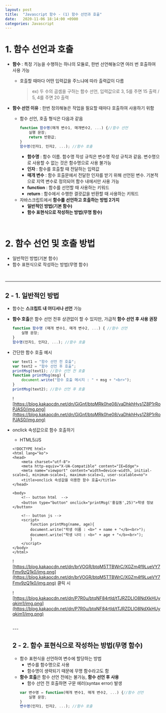```yaml
---
layout: post
title:  "Javascript 함수 - (1) 함수 선언과 호출"
date:   2020-11-06 18:14:00 +0900
categories: Javascript
---
```

# 1. 함수 선언과 호출

- **함수** : 특정 기능을 수행하는 하나의 모듈로, 한번 선언해놓으면 여러 번 호출하여 사용 가능
    - 호출할 때마다 어떤 입력값을 주느냐에 따라 출력값이 다름
        > ex) 두 수의 곱셈을 구하는 함수 선언, 입력값으로 3, 5를 주면 15 출력 / 5, 4를 주면 20 출력

- **함수 선언 이유** : 한번 정의해놓은 작업을 필요할 때마다 호출하여 사용하기 위함
    - 함수 선언, 호출 형식은 다음과 같음
        ```jsx
        function 함수명(매개 변수1, 매개변수2, ...) {//함수 선언
            실행 문장;
            return 반환값;
        }
        함수명(인자1, 인자2, ...); //함수 호출
        ```
        - **함수명** : 함수 이름. 함수명 작성 규칙은 변수명 작성 규칙과 같음. 변수명으로 사용할 수 없는 것은 함수명으로 사용 불가능
        - **인자** : 함수를 호출할 때 전달하는 입력값
        - **매개 변수** : 함수 호출문에서 전달한 인자를 받기 위해 선언된 변수. 기본적으로 지역 변수로 정의되어 함수 내에서만 사용 가능
        - **function** : 함수를 선언할 때 사용하는 키워드
        - **return** : 함수에서 수행한 결괏값을 반환할 때 사용하는 키워드
    - 자바스크립트에서 **함수를 선언하고 호출하는 방법 2가지**
        - **일반적인 방법(기본 함수)**
        - **함수 표현식으로 작성하는 방법(무명 함수)**


<br>

# 2. 함수 선언 및 호출 방법
- 일반적인 방법(기본 함수)
- 함수 표현식으로 작성하는 방법(무명 함수)

<br>

---

## 2 - 1. 일반적인 방법

- 함수는 **스크립트 내 어디서나 선언** 가능
- **함수 호출**은 함수 선언 전후 상관없이 할 수 있지만, 가급적 **함수 선언 후 사용 권장**
    ```jsx
    function 함수명 (매개 변수1, 매개 변수2, ...) { //함수 선언
        실행 문장;
    }
    함수명(인자1, 인자2, ...); //함수 호출
    ```

- 간단한 함수 호출 예시
    ```jsx
    var text1 = "함수 선언 전 호출";
    var text2 = "함수 선언 후 호출";
    printMsg(text1); //함수 선언 전 호출
    function printMsg(msg) {
        document.write("함수 호출 메시지 : " + msg + "<br>");
    }
    printMsg(text2); //함수 선언 후 호출
    ```
    ![https://blog.kakaocdn.net/dn/GiGnf/btqMRk0he08/vaDhkhHys1Z8P1rRoPJAS0/img.png](https://blog.kakaocdn.net/dn/GiGnf/btqMRk0he08/vaDhkhHys1Z8P1rRoPJAS0/img.png)

- onclick 속성값으로 함수 호출하기
    - HTML5/JS

    ```
    <!DOCTYPE html>
    <html lang="ko">
    <head>
        <meta charset="utf-8">
        <meta http-equiv="X-UA-Compatible" content="IE=Edge">
        <meta name="viewport" content="width=device-width, initial-scale=1, minimum-scale=1, maximum-scale=1, user-scalable=no">
        <title>onclick 속성값을 이용한 함수 호출</title>
    </head>

    <body>
        <!-- button html  -->
        <button type="button" onclick="printMsg('홍길동',25)">학생 정보</button>

        <!-- button js -->
        <script>
            function printMsg(name, age){
            document.write("학생 이름 : <b>" + name + "</b><br>");
            document.write("학생 나이 : <b>" + age + "</b><br>");
            }
        </script>
    </body>
    </html>

    ```
    ![https://blog.kakaocdn.net/dn/brVOGR/btqM5TTBWrC/XGZm4f9LueVY7Fmv9zQ1k0/img.png](https://blog.kakaocdn.net/dn/brVOGR/btqM5TTBWrC/XGZm4f9LueVY7Fmv9zQ1k0/img.png) 클릭 시

    ![https://blog.kakaocdn.net/dn/P7R0u/btqNF84rtld/tTJRZDLIO8NdXkHUyqkim1/img.png](https://blog.kakaocdn.net/dn/P7R0u/btqNF84rtld/tTJRZDLIO8NdXkHUyqkim1/img.png)
    

    <br>
    ---

    ## 2 - 2. 함수 표현식으로 작성하는 방법(무명 함수)

    - 함수 표현식을 선언하여 변수에 할당하는 방법
        - 변수를 함수명으로 사용
        - 함수명이 생략되기 때문에 무명 함수라고도 함
    - **함수 호출**은 함수 선언 전에는 불가능, **함수 선언 후 사용**
        - 함수 선언 전 호출하면 구문 에러(syntax error) 발생
        ```jsx
        var 변수명 = function(매개 변수1, 매개 변수2, ...) {//함수 선언
            실행 문장;
        }
        변수명(인자1, 인자2, ...); //함수 호출
        ```
